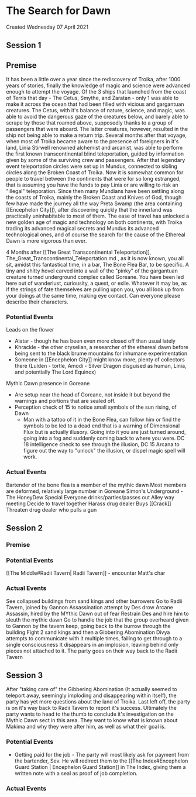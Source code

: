 # The Search for Dawn 
Created Wednesday 07 April 2021

## Session 1 

## Premise 
It has been a little over a year since the rediscovery of Troika, after 1000 years of stories, finally the knowledge of magic and science were advanced enough to attempt the voyage.
Of the 3 ships that launched from the coast of Terris that day - The Cetus, Smythe, and Zaratan - only 1 was able to make it across the ocean that had been filled with vicious and gargantuan creatures.
The Cetus, with it's balance of nature, science, and magic, was able to avoid the dangerous gaze of the creatures below, and barely able to scrape by those that roamed above, supposedly thanks to a group of passengers that were aboard. The latter creatures, however, resulted in the ship not being able to make a return trip.
Several months after that voyage, when most of Troika became aware to the presence of foreigners in it's land, Linia Stirwell renowned alchemist and arcanist, was able to perform the first known transcontinental blind teleportation, guided by information given by some of the surviving crew and passengers.
After that legendary event teleportation circles were set up in Mundus, connected to sibling circles along the Broken Coast of Troika. Now it is somewhat common for people to travel between the continents that were for so long estranged, that is assuming you have the funds to pay Linia or are willing to risk an "illegal" teleporation.
Since then many Mundians have been settling along the coasts of Troika, mainly the Broken Coast and Knives of God, though few have made the journey all the way Preta Swamp (the area containing [[Encephelon City]]), after discovering quickly that the innerland was practically uninhabitable to most of them.
The ease of travel has unlocked a new golden age of magic and technology on both continents, with Troika trading its advanced magical secrets and Mundus its advanced technological ones, and of course the search for the cause of the Ethereal Dawn is more vigorous than ever.


4 Months after [[The Great Transcontinental Teleportation]], The_Great_Transcontinental_Teleportation.md , as it is now known, you all sit, amidst this fantastical time, in a bar, The Bone Flea Bar, to be specific. A tiny and shitty hovel carved into a wall of the "pinky" of the gargantuan creature turned underground complex called Goreane. You have been led here out of wanderlust, curiousity, a quest, or exile. Whatever it may be, as if the strings of fate themselves are pulling upon you, you all look up from your doings at the same time, making eye contact.
Can everyone please describe their characters.

### Potential Events 
Leads on the flower
* Alatar - though he has been even more closed off than usual lately
* Khrackle - the other cryselian, a researcher of the ethereal dawn before being sent to the black brume mountains for inhumane experimentation
* Someone in [[Encephelon City]] might know more, plenty of collectors there (Lulden - tortle, Amodi - Silver Dragon disguised as human, Linia, and potentially The Lord Equinox)

Mythic Dawn presence in Goreane
* Are setup near the head of Goreane, not inside it but beyond the warnings and portions that are sealed off.
* Perception check of 15 to notice small symbols of the sun rising, of Dawn
	* Man with a tattoo of it in the Bone Flea, can follow him or find the symbols to be led to a dead end that is a warning of Dimensional Flux but is actually illusory. Going into it you are just turned around, going into a fog and suddenly coming back to where you were. DC 18 intelligence check to see through the illusion, DC 15 Arcana to figure out the way to "unlock" the illusion, or dispel magic spell will work.

### Actual Events 
Bartender of the bone flea is a member of the mythic dawn
Most members are deformed, relatively large number in Goreane
Simon's Underground - The HoneyDew Special
Everyone drinks/parties/passes out
Alley way meeting
Decide to travel together
Harass drug dealer
Buys [[Crack]]
Threaten drug dealer who pulls a gun

## Session 2 
### Premise

### Potential Events 
[[The Middle#Radii Tavern| Radii Tavern]] - encounter Matt's char

### Actual Events 
See collapsed buildings from sand kings and other burrowers
Go to Radii Tavern, joined by Gannon
Assassination attempt by Des drow Arcane Assassin, hired by the MYthic Dawn out of fear
Restrain Des and hire him to sleuth the mythic dawn
Go to handle the job that the group overheard given to Gannon by the tavern keep, going back to the burrow through the building
Fight 2 sand kings and then a Gibbering Abomination
Divya attempts to communicate with it multiple times, failing to get through to a single consciousness
It disappears in an implosion, leaving behind only pieces not attached to it.
The party goes on their way back to the Radii Tavern

## Session 3
After "taking care of" the Gibbering Abomination (It actually seemed to teleport away, seemingly imploding and disappearing within itself), the party has yet more questions about the land of Troika. Last left off, the party is on it's way back to Radii Tavern to report it's success. Ultimately the party wants to head to the thumb to conclude it's investigation on the Mythic Dawn sect in this area. They want to know what is known about Makima and why they were after him, as well as what their goal is.

### Potential Events
- Getting paid for the job - The party will most likely ask for payment from the bartender, Sev. He will redirect them to the [[The Index#Encephelon Guard Station | Encephelon Guard Station]]  in The Index, giving them a written note with a seal as proof of job completion.

### Actual Events

